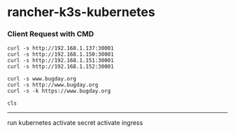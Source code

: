 # rancher-k3s-kubernetes

### Client Request with CMD

```
curl -s http://192.168.1.137:30001
curl -s http://192.168.1.150:30001
curl -s http://192.168.1.151:30001
curl -s http://192.168.1.152:30001
```

```
curl -s www.bugday.org
curl -s http://www.bugday.org
curl -s -k https://www.bugday.org
```

```
cls
```


---
run kubernetes
activate secret
activate ingress
